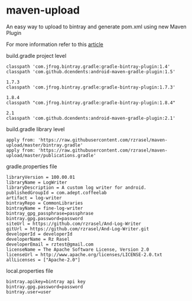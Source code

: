 # maven-upload

An easy way to upload to bintray and generate pom.xml using new Maven Plugin

For more information refer to this [article](https://medium.com/@kostasdrakonakis/how-to-distribute-your-own-android-library-through-jitpack-or-jcenter-and-maven-central-from-174c356e818a)

build.gradle project level
```build_gradle_project
classpath 'com.jfrog.bintray.gradle:gradle-bintray-plugin:1.4'
classpath 'com.github.dcendents:android-maven-gradle-plugin:1.5'

1.7.3
classpath 'com.jfrog.bintray.gradle:gradle-bintray-plugin:1.7.3'

1.8.4
classpath "com.jfrog.bintray.gradle:gradle-bintray-plugin:1.8.4"

2.1
classpath 'com.github.dcendents:android-maven-gradle-plugin:2.1'
```

build.gradle library level
```build_gradle_lib
apply from: 'https://raw.githubusercontent.com/rzrasel/maven-upload/master/bintray.gradle'
apply from: 'https://raw.githubusercontent.com/rzrasel/maven-upload/master/publications.gradle'
```

gradle.properties file
```gradle_properties
libraryVersion = 100.00.01
libraryName = LogWriter
libraryDescription = A custom log writer for android.
publishedGroupId = com.adept.coffeelab
artifact = log-writer
bintrayRepo = CommonLibraries
bintrayName = fine-log-writer
bintray_gpg_passphrase=passphrase
bintray.gpg.password=password
siteUrl = https://github.com/rzrasel/And-Log-Writer
gitUrl = https://github.com/rzrasel/And-Log-Writer.git
developerId = developerId
developerName = Rz Rasel
developerEmail = rztest@gmail.com
licenseName = The Apache Software License, Version 2.0
licenseUrl = http://www.apache.org/licenses/LICENSE-2.0.txt
allLicenses = ["Apache-2.0"]
```

local.properties file
```local_properties
bintray.apikey=bintray api key
bintray.gpg.password=password
bintray.user=user
```
